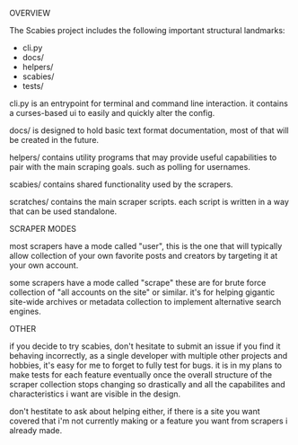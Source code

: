 
OVERVIEW

The Scabies project includes the following important structural landmarks:

- cli.py
- docs/
- helpers/
- scabies/
- tests/

cli.py is an entrypoint for terminal and command line interaction.
it contains a curses-based ui to easily and quickly alter the config.

docs/ is designed to hold basic text format documentation, most of that will be created in the future.

helpers/ contains utility programs that may provide useful capabilities to pair with the main scraping goals.
such as polling for usernames.

scabies/ contains shared functionality used by the scrapers.

scratches/ contains the main scraper scripts. each script is written in a way that can be used standalone.

SCRAPER MODES

most scrapers have a mode called "user", this is the one that will typically allow collection of your own favorite posts and creators by targeting it at your own account. 

some scrapers have a mode called "scrape" these are for brute force collection of "all accounts on the site" or similar. it's for helping gigantic site-wide archives or metadata collection
to implement alternative search engines.

OTHER

if you decide to try scabies, don't hesitate to submit an issue if you find it behaving incorrectly, as a single developer with multiple
other projects and hobbies, it's easy for me to forget to fully test for bugs. it is in my plans to make tests for each feature eventually
once the overall structure of the scraper collection stops changing so drastically and all the capabilites and characteristics i want are visible
in the design.

don't hestitate to ask about helping either, if there is a site you want covered that i'm not currently making or a feature you want
from scrapers i already made.
